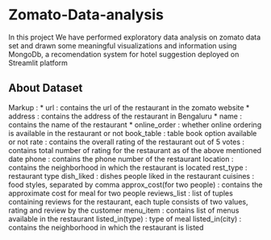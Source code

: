 # Zomato-Data-analysis

In this project We have performed exploratory data analysis on zomato data set and drawn some meaningful visualizations and information using MongoDb, a recomendation system for hotel suggestion deployed on Streamlit platform

## About Dataset

 Markup :  * url : contains the url of the restaurant in the zomato website
    * address : contains the address of the restaurant in Bengaluru
    * name : contains the name of the restaurant
    * online_order : whether online ordering is available in the restaurant or not
    book_table : table book option available or not
    rate : contains the overall rating of the restaurant out of 5
    votes : contains total number of rating for the restaurant as of the above mentioned date
    phone : contains the phone number of the restaurant
    location : contains the neighborhood in which the restaurant is located
    rest_type : restaurant type
    dish_liked : dishes people liked in the restaurant
    cuisines : food styles, separated by comma
    approx_cost(for two people) : contains the approximate cost for meal for two people
    reviews_list : list of tuples containing reviews for the restaurant, each tuple consists of two values, rating and review by the customer
    menu_item : contains list of menus available in the restaurant
    listed_in(type) : type of meal
    listed_in(city) : contains the neighborhood in which the restaurant is listed

